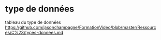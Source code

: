 # type de données

tableau du type de données
https://github.com/jasonchampagne/FormationVideo/blob/master/Ressources/C%23/types-donnees.md